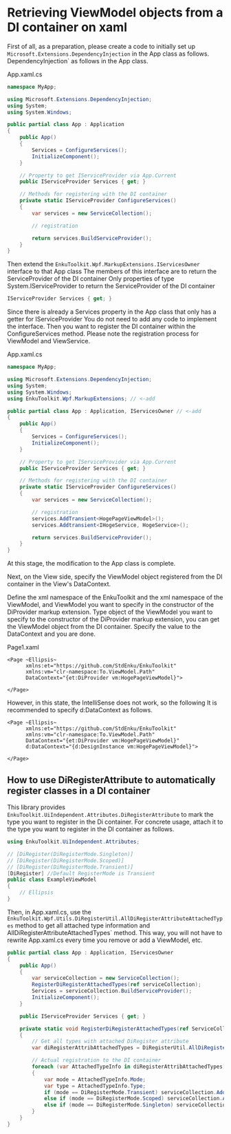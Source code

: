 # Retrieving ViewModel objects from a DI container on xaml

First of all, as a preparation, please create a code to initially set up `Microsoft.Extensions.DependencyInjection` in the App class as follows.
DependencyInjection` as follows in the App class.

App.xaml.cs

```c#
namespace MyApp;

using Microsoft.Extensions.DependencyInjection;
using System;
using System.Windows;

public partial class App : Application
{
    public App()
    {
        Services = ConfigureServices();
        InitializeComponent();
    }

    // Property to get IServiceProvider via App.Current
    public IServiceProvider Services { get; }

    // Methods for registering with the DI container
    private static IServiceProvider ConfigureServices()
    {
        var services = new ServiceCollection();

        // registration

        return services.BuildServiceProvider();
    }
}
```

Then extend the `EnkuToolkit.Wpf.MarkupExtensions.IServicesOwner` interface to that App class
The members of this interface are to return the ServiceProvider of the DI container
Only properties of type System.IServiceProvider to return the ServiceProvider of the DI container

```c#
IServiceProvider Services { get; }
```

Since there is already a Services property in the App class that only has a getter for IServiceProvider
You do not need to add any code to implement the interface.
Then you want to register the DI container within the ConfigureServices method.
Please note the registration process for ViewModel and ViewService.

App.xaml.cs

```c#
namespace MyApp;

using Microsoft.Extensions.DependencyInjection;
using System;
using System.Windows;
using EnkuToolkit.Wpf.MarkupExtensions; // <-add

public partial class App : Application, IServicesOwner // <-add
{
    public App()
    {
        Services = ConfigureServices();
        InitializeComponent();
    }

    // Property to get IServiceProvider via App.Current
    public IServiceProvider Services { get; }

    // Methods for registering with the DI container
    private static IServiceProvider ConfigureServices()
    {
        var services = new ServiceCollection();

        // registration
        services.AddTransient<HogePageViewModel>();
        services.Addtransient<IHogeService, HogeService>();

        return services.BuildServiceProvider();
    }
}
```

At this stage, the modification to the App class is complete.

Next, on the View side, specify the ViewModel object registered from the DI container in the View's DataContext.

Define the xml namespace of the EnkuToolkit and the xml namespace of the ViewModel, and
ViewModel you want to specify in the constructor of the DiProvider markup extension.
Type object of the ViewModel you want to specify to the constructor of the DiProvider markup extension, you can get the ViewModel object from the DI container.
Specify the value to the DataContext and you are done.

Page1.xaml

```xaml
<Page ~Ellipsis~
      xmlns:et="https://github.com/StdEnku/EnkuToolkit"
      xmlns:vm="clr-namespace:To.ViewModel.Path"
      DataContext="{et:DiProvider vm:HogePageViewModel}">

</Page>
```

However, in this state, the IntelliSense does not work, so the following
It is recommended to specify d:DataContext as follows.

```xaml
<Page ~Ellipsis~
      xmlns:et="https://github.com/StdEnku/EnkuToolkit"
      xmlns:vm="clr-namespace:To.ViewModel.Path"
      DataContext="{et:DiProvider vm:HogePageViewModel}"
      d:DataContext="{d:DesignInstance vm:HogePageViewModel}">

</Page>
```



## How to use DiRegisterAttribute to automatically register classes in a DI container

This library provides `EnkuToolkit.UiIndependent.Attributes.DiRegisterAttribute` to mark the type you want to register in the Di container.
For concrete usage, attach it to the type you want to register in the DI container as follows.

```c#
using EnkuToolkit.UiIndependent.Attributes;

// [DiRegister(DiRegisterMode.Singleton)]
// [DiRegister(DiRegisterMode.Scoped)]
// [DiRegister(DiRegisterMode.Transient)]
[DiRegister] //Default RegisterMode is Transient
public class ExampleViewModel
{
    // Ellipsis
}
```

Then, in App.xaml.cs, use the `EnkuToolkit.Wpf.Utils.DiRegisterUtil.AllDiRegisterAttributeAttachedTypes` method to get all attached type information and AllDiRegisterAttributeAttachedTypes` method.
This way, you will not have to rewrite App.xaml.cs every time you remove or add a ViewModel, etc.

```c#
public partial class App : Application, IServicesOwner
{
    public App()
    {
        var serviceCollection = new ServiceCollection();
        RegisterDiRegisterAttachedTypes(ref serviceCollection);
        Services = serviceCollection.BuildServiceProvider();
        InitializeComponent();
    }

    public IServiceProvider Services { get; }

    private static void RegisterDiRegisterAttachedTypes(ref ServiceCollection serviceCollection)
    {
        // Get all types with attached DiRegister attribute
        var diRegisterAttribAttachedTypes = DiRegisterUtil.AllDiRegisterAttributeAttachedTypes();

        // Actual registration to the DI container
        foreach (var AttachedTypeInfo in diRegisterAttribAttachedTypes)
        {
            var mode = AttachedTypeInfo.Mode;
            var type = AttachedTypeInfo.Type;
            if (mode == DiRegisterMode.Transient) serviceCollection.AddTransient(type);
            else if (mode == DiRegisterMode.Scoped) serviceCollection.AddTransient(type);
            else if (mode == DiRegisterMode.Singleton) serviceCollection.AddSingleton(type);
        }
    }
}
```


